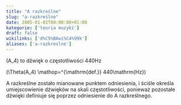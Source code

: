 ```yaml
---
title: "A razkreślne"
slug: "a-razkreślne"
date: 2005-01-01T00:00:00+01:00
kategorie: ['teoria muzyki']
draft: false
wikilinks: ['d%C5%BAwi%C4%99k']
aliases: ['a-razkreslne']
---
```

\(A_4\) to dźwięk<!-- link nie odnosił się do niczego --> o częstotliwości 440Hz

\(\Theta(A_4) \mathop=^{\mathrm{def.}} 440\mathrm{Hz}\)

A razkreślne zostało mianowane punktem odniesienia, i ściśle określa
umiejscowienie dźwięków na skali częstotliwości, ponieważ pozostałe
dźwięki definiuje się poprzez odniesienie do A razkreślnego.

